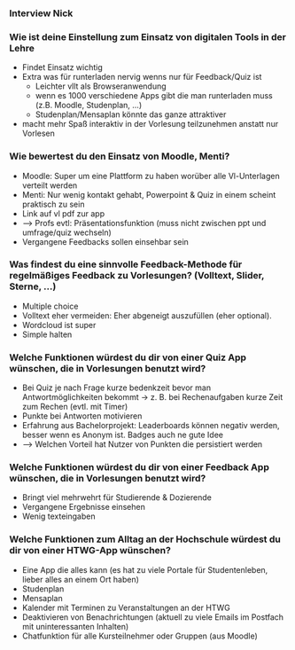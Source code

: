 ### Interview Nick

### Wie ist deine Einstellung zum Einsatz von digitalen Tools in der Lehre
- Findet Einsatz wichtig
- Extra was für runterladen nervig wenns nur für Feedback/Quiz ist
  - Leichter vllt als Browseranwendung
  - wenn es 1000 verschiedene Apps gibt die man runterladen muss (z.B. Moodle, Studenplan, ...)
  - Studenplan/Mensaplan könnte das ganze attraktiver 
- macht mehr Spaß interaktiv in der Vorlesung teilzunehmen anstatt nur Vorlesen

### Wie bewertest du den Einsatz von Moodle, Menti?
- Moodle: Super um eine Plattform zu haben worüber alle Vl-Unterlagen verteilt werden
- Menti: Nur wenig kontakt gehabt, Powerpoint & Quiz in einem scheint praktisch zu sein
- Link auf vl pdf zur app
- --> Profs evtl: Präsentationsfunktion (muss nicht zwischen ppt und umfrage/quiz wechseln)
- Vergangene Feedbacks sollen einsehbar sein

### Was findest du eine sinnvolle Feedback-Methode für regelmäßiges Feedback zu Vorlesungen? (Volltext, Slider, Sterne, ...)
- Multiple choice
- Volltext eher vermeiden: Eher abgeneigt auszufüllen (eher optional).
- Wordcloud ist super
- Simple halten

### Welche Funktionen würdest du dir von einer Quiz App wünschen, die in Vorlesungen benutzt wird?
- Bei Quiz je nach Frage kurze bedenkzeit bevor man Antwortmöglichkeiten bekommt -> z. B. bei Rechenaufgaben kurze Zeit zum Rechen (evtl. mit Timer)
- Punkte bei Antworten motivieren
- Erfahrung aus Bachelorprojekt: Leaderboards können negativ werden, besser wenn es Anonym ist. Badges auch ne gute Idee
- --> Welchen Vorteil hat Nutzer von Punkten die persistiert werden

### Welche Funktionen würdest du dir von einer Feedback App wünschen, die in Vorlesungen benutzt wird?
- Bringt viel mehrwehrt für Studierende & Dozierende
- Vergangene Ergebnisse einsehen
- Wenig texteingaben

### Welche Funktionen zum Alltag an der Hochschule würdest du dir von einer HTWG-App wünschen?
- Eine App die alles kann (es hat zu viele Portale für Studentenleben, lieber alles an einem Ort haben)
- Studenplan
- Mensaplan
- Kalender mit Terminen zu Veranstaltungen an der HTWG
- Deaktivieren von Benachrichtungen (aktuell zu viele Emails im Postfach mit uninteressanten Inhalten)
- Chatfunktion für alle Kursteilnehmer oder Gruppen (aus Moodle)
